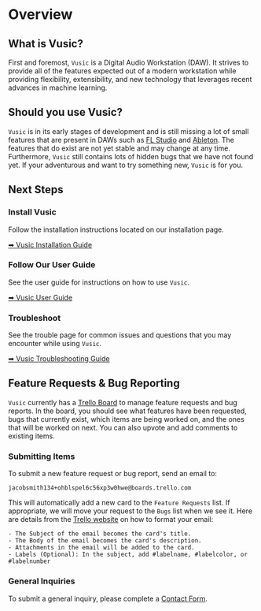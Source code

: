 # Overview
## What is Vusic?
First and foremost, `Vusic` is a Digital Audio Workstation (DAW). It strives to provide all of the features expected out of a modern workstation while providing flexibility, extensibility, and new technology that leverages recent advances in machine learning.

## Should you use Vusic?
`Vusic` is in its early stages of development and is still missing a lot of small features that are present in DAWs such as [FL Studio](https://www.image-line.com/flstudio/) and [Ableton](https://www.ableton.com/en/). The features that do exist are not yet stable and may change at any time. Furthermore, `Vusic` still contains lots of hidden bugs that we have not found yet. If your adventurous and want to try something new, `Vusic` is for you.

## Next Steps
### Install Vusic
Follow the installation instructions located on our installation page.

[➡ Vusic Installation Guide](/guide/installation.html)

### Follow Our User Guide
See the user guide for instructions on how to use `Vusic`.

[➡ Vusic User Guide](/guide/user_guide.html)

### Troubleshoot
See the trouble page for common issues and questions that you may encounter while using `Vusic`.

[➡ Vusic Troubleshooting Guide](/guide/troubleshooting.html)

## Feature Requests & Bug Reporting
`Vusic` currently has a [Trello Board](https://trello.com/b/ZOLQJGSv/vusic-feature-requests) to manage feature requests and bug reports. In the board, you should see what features have been requested, bugs that currently exist, which items are being worked on, and the ones that will be worked on next. You can also upvote and add comments to existing items. 

### Submitting Items
To submit a new feature request or bug report, send an email to:
```
jacobsmith134+ohblspel6c56xp3w0hwe@boards.trello.com
````

This will automatically add a new card to the `Feature Requests` list. If appropriate, we will move your request to the `Bugs` list when we see it. Here are details from the [Trello website](https://help.trello.com/article/809-creating-cards-by-email) on how to format your email:
```
- The Subject of the email becomes the card's title.
- The Body of the email becomes the card's description.
- Attachments in the email will be added to the card.
- Labels (Optional): In the subject, add #labelname, #labelcolor, or #labelnumber
```

### General Inquiries
To submit a general inquiry, please complete a [Contact Form](https://goo.gl/forms/GGCyGyheN8ZuQM6x2).